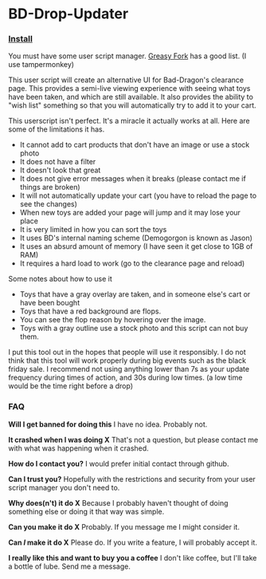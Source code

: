 # BD-Drop-Updater

### [Install](https://raw.githubusercontent.com/Sasquire/BD-Drop-Updater/master/user.js)
You must have some user script manager. [Greasy Fork](https://greasyfork.org/en) has a good list. (I use tampermonkey)

This user script will create an alternative UI for Bad-Dragon's clearance page. This provides a semi-live viewing experience with seeing what toys have been taken, and which are still available. It also provides the ability to "wish list" something so that you will automatically try to add it to your cart.

This userscript isn't perfect. It's a miracle it actually works at all. Here are some of the limitations it has.
* It cannot add to cart products that don't have an image or use a stock photo
* It does not have a filter
* It doesn't look that great
* It does not give error messages when it breaks (please contact me if things are broken)
* It will not automatically update your cart (you have to reload the page to see the changes)
* When new toys are added your page will jump and it may lose your place
* It is very limited in how you can sort the toys
* It uses BD's internal naming scheme (Demogorgon is known as Jason)
* It uses an absurd amount of memory (I have seen it get close to 1GB of RAM)
* It requires a hard load to work (go to the clearance page and reload) 

Some notes about how to use it
* Toys that have a gray overlay are taken, and in someone else's cart or have been bought
* Toys that have a red background are flops.
* You can see the flop reason by hovering over the image.
* Toys with a gray outline use a stock photo and this script can not buy them.

I put this tool out in the hopes that people will use it responsibly. I do not think that this tool will work properly during big events such as the black friday sale. I recommend not using anything lower than 7s as your update frequency during times of action, and 30s during low times. (a low time would be the time right before a drop)

### FAQ

**Will I get banned for doing this**
I have no idea. Probably not.

**It crashed when I was doing X**
That's not a question, but please contact me with what was happening when it crashed.

**How do I contact you?**
I would prefer initial contact through github.

**Can I trust you?**
Hopefully with the restrictions and security from your user script manager you don't need to. 

**Why does(n't) it do X**
Because I probably haven't thought of doing something else or doing it that way was simple.

**Can you make it do X**
Probably. If you message me I might consider it.

**Can *I* make it do X**
Please do. If you write a feature, I will probably accept it.

**I really like this and want to buy you a coffee**
I don't like coffee, but I'll take a bottle of lube. Send me a message.

